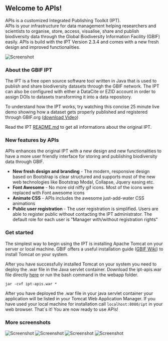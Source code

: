 ## Welcome to APIs! 

APIs is a customized Integrated Publishing Toolkit (IPT).<br>
APIs is your infrastructure for data management helping researchers and scientists to organise, store, access, visualise, share and publish biodiversity data through the Global Biodiversity Information Facility (GBIF) easily. APIs is build with the IPT Version 2.3.4 and comes with a new fresh design and improved functionalities. 

![Screenshot](http://home.uni-leipzig.de/idiv/ipt/screenshots/screen1.png)

### About the GBIF IPT

The IPT is a free open source software tool written in Java that is used to publish and share biodiversity datasets through the GBIF network. The IPT can also be configured with either a DataCite or EZID account in order to assign DOIs to datasets transforming it into a data repository. 

To understand how the IPT works, try watching this concise 25 minute live demo showing how a dataset gets properly published and registered through GBIF.org ([download Video](http://videos.contentful.com/q553fnlofhvs/3iCjm4lxRSiCYE6Qq2A4GG/63b5690e48de42b0872ba4c25d629fe9/Introduction_to_publishing_using_the_GBIF_Integrated_Publishing_Toolkit__28IPT_29.mp4))

Read the IPT [README.md](https://github.com/ChristianLanger/ipt/blob/master/README-ipt.md) to get all informations about the original IPT.

### New features by APIs

APIs enhances the original IPT with a new design and new functionalities to have a more user friendly interface for storing and publishing biodiversity data through GBIF.

* **New fresh design and branding** - The modern, responsive design based on Bootstrap is clear structured and supports most of the new web technologies like Bootstrap Modal, Collapse, Jquery easing etc.
* **Font Awesome** - No more old niffy gif icons. Most of the icons were replaced with Font awesome icons
* **Animate CSS** - APIs includes the awesome just-add-water CSS animations
* **Public user registration** - The user registration is simplified. Users are able to register public without contacting the IPT administrator. The default role for each user is "Manager with/without registration rights"


### Get started

The simplest way to begin using the IPT is installing Apache Tomcat on your server or local machine. GBIF offers a useful installation guide ([GBIF Wiki](https://github.com/gbif/ipt/wiki/IPTServerPreparation.wiki)) to install Tomcat on your system.

After you have successfully installed Tomcat on your system you need to deploy the .war file in the Java servlet container. Download the ipt-apis.war file directly [here](https://github.com/ChristianLanger/ipt/blob/master/ipt-apis.war) or run the bash command in the webapp folder. 

`jar -cvf ipt-apis.war *`

After you have deployed the .war file in your java servlet container your application will be listed in your Tomcat Web Application Manager. If you have used your local machine for installation call `localhost:8080/ipt` in your web browser.
That´s it! You are now ready to use APIs!

### More screenshots

![Screenshot](http://home.uni-leipzig.de/idiv/ipt/screenshots/screen5.png)
![Screenshot](http://home.uni-leipzig.de/idiv/ipt/screenshots/screen2.png)
![Screenshot](http://home.uni-leipzig.de/idiv/ipt/screenshots/screen3.png)
![Screenshot](http://home.uni-leipzig.de/idiv/ipt/screenshots/screen4.png)

